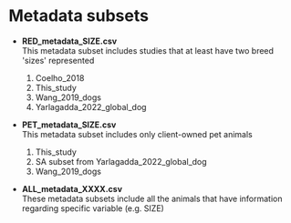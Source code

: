 # Metadata subsets

- __RED_metadata_SIZE.csv__  
This metadata subset includes studies that at least have two breed 'sizes' represented
  1. Coelho_2018
  2. This_study 
  3. Wang_2019_dogs
  4. Yarlagadda_2022_global_dog
    

- __PET_metadata_SIZE.csv__  
This metadata subset includes only client-owned pet animals
  1. This_study 
  2. SA subset from Yarlagadda_2022_global_dog
  3. Wang_2019_dogs


- __ALL_metadata_XXXX.csv__  
These metadata subsets include all the animals that have information regarding specific variable (e.g. SIZE)